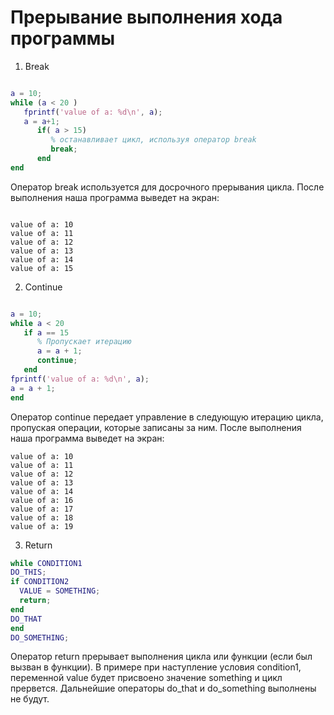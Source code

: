 # Прерывание выполнения хода программы
1. Break
  ```matlab
  
  a = 10;
  while (a < 20 )
     fprintf('value of a: %d\n', a);
     a = a+1;
        if( a > 15)
           % останавливает цикл, используя оператор break
           break;
        end 
  end
  ```
  Оператор break используется для досрочного прерывания цикла.
  После выполнения наша программа выведет на экран:
  ```
  
  value of a: 10
  value of a: 11
  value of a: 12
  value of a: 13
  value of a: 14
  value of a: 15
  ```
2. Continue
  ```matlab
  
  a = 10;
  while a < 20
     if a == 15
        % Пропускает итерацию
        a = a + 1;
        continue;
     end
  fprintf('value of a: %d\n', a);
  a = a + 1;     
  end
  ```
  Оператор continue передает управление в следующую итерацию цикла, пропуская операции, которые записаны за ним.
  После выполнения наша программа выведет на экран:
  ```
  value of a: 10
  value of a: 11
  value of a: 12
  value of a: 13
  value of a: 14
  value of a: 16
  value of a: 17
  value of a: 18
  value of a: 19
  
  ```
3. Return 
  ```matlab
  while CONDITION1
  DO_THIS;
  if CONDITION2
    VALUE = SOMETHING;
    return;
  end
  DO_THAT
  end
  DO_SOMETHING;
  
  ```
  Оператор return прерывает выполнения цикла или функции (если был вызван в функции). В примере при наступление условия condition1,
  переменной value будет присвоено значение something и цикл прервется. Дальнейшие операторы do_that и do_something выполнены не будут.
